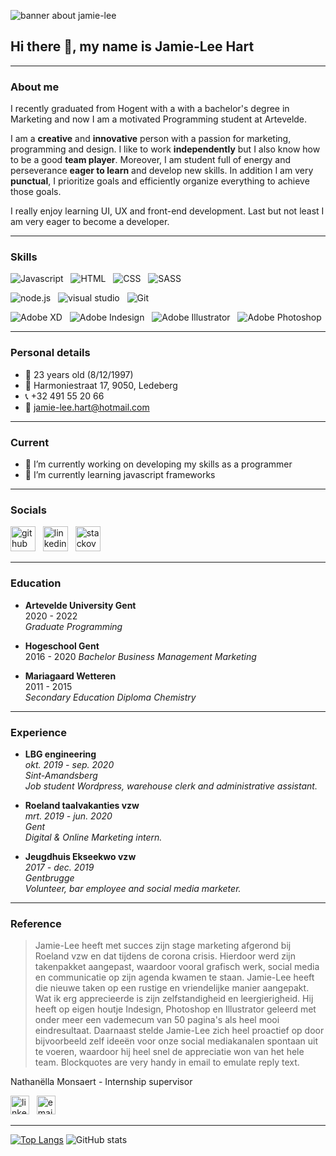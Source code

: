 ![banner about jamie-lee](https://i.postimg.cc/1X76shjq/Banner-github.png)

## Hi there 👋, my name is Jamie-Lee Hart 
---

### About me 
I recently graduated from Hogent with a with a bachelor's degree in Marketing and now I am a motivated Programming student at Artevelde.

I am a **creative** and **innovative** person with a passion for marketing, programming and design. I like to work **independently** but I also know how to be a good **team player**. Moreover, I am student full of energy and perseverance **eager to learn** and develop new skills. In addition I am very **punctual**, I prioritize goals and efficiently organize everything to achieve those goals.

I really enjoy learning UI, UX and front-end development. Last but not least I am very eager to become a developer.

---

### Skills


![Javascript](https://img.shields.io/badge/Code-JavaScript-informational?style=flat&logo=javascript&logoColor=white&color=orange) &nbsp; 
![HTML](https://img.shields.io/badge/Code-HTML5-informational?style=flat&logo=html5&logoColor=white&color=orange) &nbsp; 
![CSS](https://img.shields.io/badge/Code-CSS3-informational?style=flat&logo=css3&logoColor=white&color=orange) &nbsp; 
![SASS](https://img.shields.io/badge/Code-SASS-informational?style=flat&logo=Sass&logoColor=white&color=orange)  

![node.js](https://img.shields.io/badge/Tools-Node-informational?style=flat&logo=Node.js&logoColor=white&color=blue) &nbsp; 
![visual studio](https://img.shields.io/badge/Editor-VisualStudioCode?style=flat&logo=visual-studio-code&logoColor=white&color=blue) &nbsp; 
![Git](https://img.shields.io/badge/Tools-Git-informational?style=flat&logo=Git&logoColor=white&color=blue) 

![Adobe XD](https://img.shields.io/badge/Adobe-XD-informational?style=flat&logo=adobe-xd&logoColor=white&color=yellow) &nbsp; 
![Adobe Indesign](https://img.shields.io/badge/Adobe-Indesign-informational?style=flat&logo=adobe-indesign&logoColor=white&color=yellow) &nbsp; 
![Adobe Illustrator](https://img.shields.io/badge/Adobe-Illustrator-informational?style=flat&logo=adobe-illustrator&logoColor=white&color=yellow) &nbsp; 
![Adobe Photoshop](https://img.shields.io/badge/Adobe-Photoshop-informational?style=flat&logo=adobe-photoshop&logoColor=white&color=yellow) 

---

### Personal details

- :cake: 23 years old (8/12/1997)
- :house_with_garden: Harmoniestraat 17, 9050, Ledeberg
- :telephone_receiver: +32 491 55 20 66
- :email: jamie-lee.hart@hotmail.com

---

### Current 

- 🔭 I’m currently working on developing my skills as a programmer  
- 🌱 I’m currently learning javascript frameworks  

---

### Socials

[<img src='https://img.shields.io/badge/Github-informational?style=flat&logo=github&logoColor=black&color=white' alt='github' height='40'>](https://github.com/pgm-jamihart) &nbsp; [<img src='https://img.shields.io/badge/LinkedIn-informational?style=flat&logo=linkedin&logoColor=white&color=blue' alt='linkedin' height='40'>](https://www.linkedin.com/in/jamie-lee-hart-272b08100/) &nbsp; [<img src='https://img.shields.io/badge/Stack_Overflow-informational?style=flat&logo=stack-overflow&logoColor=white&color=orange' alt='stackoverflow' height='40'>](https://stackoverflow.com/users/15403327)   

---

### Education 

- **Artevelde University Gent**  
2020 - 2022  
*Graduate Programming*

- **Hogeschool Gent**  
2016 - 2020
*Bachelor Business Management Marketing* 

- **Mariagaard Wetteren**  
2011 - 2015  
*Secondary Education Diploma Chemistry*

---

### Experience 

- **LBG engineering**  
*okt. 2019 - sep. 2020  
Sint-Amandsberg  
Job student Wordpress, warehouse clerk and administrative assistant.*


- **Roeland taalvakanties vzw**  
*mrt. 2019 - jun. 2020  
Gent  
Digital & Online Marketing intern.*

- **Jeugdhuis Ekseekwo vzw**  
*2017 - dec. 2019  
Gentbrugge  
Volunteer, bar employee and social media marketer.*

---

### Reference

> Jamie-Lee heeft met succes zijn stage marketing afgerond bij Roeland vzw en dat tijdens de corona crisis. Hierdoor werd zijn takenpakket aangepast, waardoor vooral grafisch werk, social media en communicatie op zijn agenda kwamen te staan. Jamie-Lee heeft die nieuwe taken op een rustige en vriendelijke manier aangepakt. Wat ik erg apprecieerde is zijn zelfstandigheid en leergierigheid. Hij heeft op eigen houtje Indesign, Photoshop en Illustrator geleerd met onder meer een vademecum van 50 pagina's als heel mooi eindresultaat. Daarnaast stelde Jamie-Lee zich heel proactief op door bijvoorbeeld zelf ideeën voor onze social mediakanalen spontaan uit te voeren, waardoor hij heel snel de appreciatie won van het hele team. Blockquotes are very handy in email to emulate reply text.
> 
Nathanëlla Monsaert - Internship supervisor  

[<img src='https://img.shields.io/badge/LinkedIn-informational?style=flat&logo=linkedin&logoColor=white&color=blue' alt='linkedin' height='30'>](https://www.linkedin.com/in/nathanellamonsaert/) &nbsp; [<img src='https://img.shields.io/badge/Mail-informational?style=flat&logoColor=blue&color=white' alt='email nathanella monsaert' height='30'>](mailto:nmonsaert@yahoo.com?subject=Reference%20Jamie-Lee%20Hart%20Roeland) 
  
---

[![Top Langs](https://github-readme-stats.vercel.app/api/top-langs/?username=pgm-jamihart)](https://github.com/anuraghazra/github-readme-stats) ![GitHub stats](https://github-readme-stats.vercel.app/api?username=pgm-jamihart&show_icons=true)   

